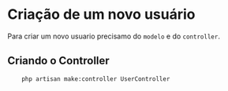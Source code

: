 # Criação de um novo usuário

Para criar um novo usuario precisamo do `modelo` e do `controller`.

## Criando o Controller

```bash
    php artisan make:controller UserController
```

